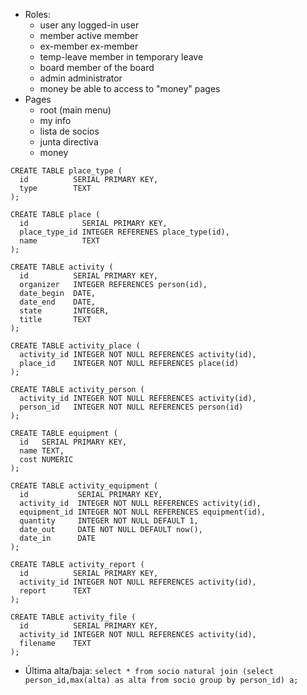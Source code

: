 * Roles:
  + user       any logged-in user
  + member     active member
  + ex-member  ex-member
  + temp-leave member in temporary leave
  + board      member of the board
  + admin      administrator
  + money      be able to access to "money" pages
* Pages
  + root (main menu)
  + my info
  + lista de socios
  + junta directiva
  + money

```
CREATE TABLE place_type (
  id          SERIAL PRIMARY KEY,
  type        TEXT
);

CREATE TABLE place (
  id            SERIAL PRIMARY KEY,
  place_type_id INTEGER REFERENES place_type(id),
  name          TEXT
);

CREATE TABLE activity (
  id          SERIAL PRIMARY KEY,
  organizer   INTEGER REFERENCES person(id),
  date_begin  DATE,
  date_end    DATE,
  state       INTEGER,
  title       TEXT
);

CREATE TABLE activity_place (
  activity_id INTEGER NOT NULL REFERENCES activity(id),
  place_id    INTEGER NOT NULL REFERENCES place(id)
);

CREATE TABLE activity_person (
  activity_id INTEGER NOT NULL REFERENCES activity(id),
  person_id   INTEGER NOT NULL REFERENCES person(id)
);

CREATE TABLE equipment (
  id   SERIAL PRIMARY KEY,
  name TEXT,
  cost NUMERIC
);

CREATE TABLE activity_equipment (
  id           SERIAL PRIMARY KEY,
  activity_id  INTEGER NOT NULL REFERENCES activity(id),
  equipment_id INTEGER NOT NULL REFERENCES equipment(id),
  quantity     INTEGER NOT NULL DEFAULT 1,
  date_out     DATE NOT NULL DEFAULT now(),
  date_in      DATE
);

CREATE TABLE activity_report (
  id          SERIAL PRIMARY KEY,
  activity_id INTEGER NOT NULL REFERENCES activity(id),
  report      TEXT
);

CREATE TABLE activity_file (
  id          SERIAL PRIMARY KEY,
  activity_id INTEGER NOT NULL REFERENCES activity(id),
  filename    TEXT
);
```

* Última alta/baja:
  `select * from socio natural join (select person_id,max(alta) as alta from socio group by person_id) a;`
